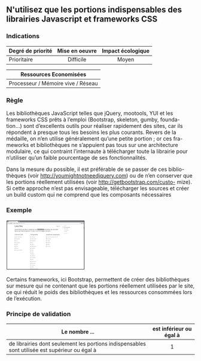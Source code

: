 ## N'utilisez que les portions indispensables des librairies Javascript et frameworks CSS
### Indications
| Degré de priorité |      Mise en oeuvre       |  Impact écologique    | 
|-------------------|:-------------------------:|:---------------------:|
|  Prioritaire      |   Difficile               | Moyen                 | 


|Ressources Economisées                                      |
|:----------------------------------------------------------:|
|  Processeur / Mémoire vive / Réseau |

### Règle
Les bibliothèques JavaScript telles que jQuery, mootools, YUI et les frameworks CSS prêts à l’emploi (Bootstrap, skeleton, gumby, founda- tion…) sont d’excellents outils pour réaliser rapidement des sites, car ils répondent à presque tous les besoins les plus courants. Revers de la médaille, on n’en utilise généralement qu’une petite portion ; or ces fra- meworks et bibliothèques ne s’appuient pas tous sur une architecture modulaire, ce qui contraint l’internaute à télécharger toute la librairie pour n’utiliser qu’un faible pourcentage de ses fonctionnalités.

Dans la mesure du possible, il est préférable de se passer de ces biblio- thèques (voir http://youmightnotneedjquery.com) ou de n’en conserver que les portions réellement utilisées (voir http://getbootstrap.com/custo- mize). Si cette approche n’est pas envisageable, télécharger les sources et créer un build custom qui ne comprend que les composants nécessaires

### Exemple
![img_1.png](img_1.png)

Certains frameworks, ici Bootstrap, permettent de créer des bibliothèques sur mesure qui ne contenant que les portions réellement utilisées par le site, ce qui réduit le poids des bibliothèques et les ressources consommées lors de l’exécution.

### Principe de validation

| Le nombre ...     | est inférieur ou égal à   |  
|-------------------|:-------------------------:|
| de librairies dont seulement les portions indispensables sont utilisée est supérieur ou égal à  | 1  |
